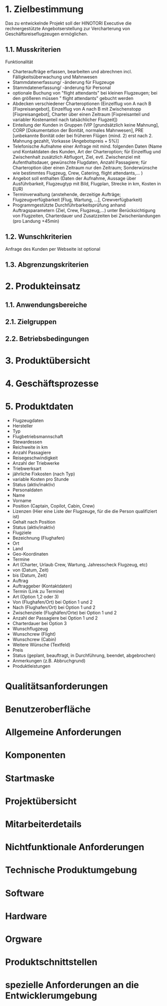 # 1. Zielbestimmung

Das zu entwickelnde Projekt soll der HINOTORI Executive die rechnergestützte Angebotserstellung zur Vercharterung von Geschäftsreiseflugzeugen ermöglichen.

## 1.1.  Musskriterien

Funktionalität

- Charteraufträge erfassen, bearbeiten und abrechnen incl. Fälligkeitsüberwachung und Mahnwesen
- Stammdatenerfassung/ -änderung für Flugzeuge
- Stammdatenerfassung/ -änderung für Personal
- optionale Buchung von "flight attendants" bei kleinen Flugzeugen; bei den größeren müssen " flight attendants" gebucht werden
- Abdecken verschiedener Charteroptionen (Einzelflug von A nach B [Fixpreisangebot], Einzelflug von A nach B mit Zwischenstopp [Fixpreisangebot], Charter über einen Zeitraum [Fixpreisanteil und variabler Kostenanteil nach tatsächlicher Flugzeit])
- Einteilung der Kunden in Gruppen (VIP [grundsätzlich keine Mahnung], CORP [Dokumentation der Bonität, normales Mahnwesen],  PRE [unbekannte Bonität oder bei früheren Flügen (mind. 2) erst nach 2. Mahnung gezahlt, Vorkasse (Angebotspreis + 5%)]
- Telefonische Aufnahme einer Anfrage mit mind. folgenden Daten (Name und Kontaktdaten des Kunden, Art der Charteroption; für Einzelflug und Zwischenhalt zusätzlich Abflugort, Ziel, evtl. Zwischenziel mit Aufenthaltsdauer, gewünschte Flugdaten, Anzahl Passagiere; für Charteroption über einen Zeitraum nur den Zeitraum; Sonderwünsche wie bestimmtes Flugzeug, Crew, Catering, flight attendants,... )
- Angebot soll enthalten (Daten der Aufnahme, Aussage über Ausführbarkeit, Flugzeugtyp mit Bild, Flugplan, Strecke in km, Kosten in EUR)
- Terminverwaltung (anstehende, derzeitige Aufträge; Flugzeugverfügbarkeit [Flug, Wartung, ...], Crewverfügbarkeit)
- Programmgestützte Durchführbarkeitsprüfung anhand Auftragsparametern (Ziel, Crew, Flugzeug,...) unter Berücksichtigung von Flugzeiten, Charterdauer und Zusatzzeiten bei Zwischenlandungen (pro Landung +45min)


## 1.2.  Wunschkriterien
Anfrage des Kunden per Webseite ist optional

## 1.3.  Abgrenzungskriterien

# 2. Produkteinsatz

## 1.1.  Anwendungsbereiche

## 2.1.  Zielgruppen

## 2.2.  Betriebsbedingungen

# 3. Produktübersicht

# 4. Geschäftsprozesse

# 5. Produktdaten
- Flugzeugdaten 
- Hersteller
- Typ
- Flugbetriebsmannschaft
- Stewardessen
- Reichweite in km
- Anzahl Passagiere
- Reisegeschwindigkeit
- Anzahl der Triebwerke
- Triebwerksart
- jährliche Fixkosten (nach Typ)
- variable Kosten pro Stunde
- Status (aktiv/inaktiv)
- Personaldaten
- Name
- Vorname
- Position (Captain, Copilot, Cabin, Crew)
- Lizenzen (Hier eine Liste der Flugzeuge, für die die Person qualifiziert ist)
- Gehalt nach Position
- Status (aktiv/inaktiv)
- Flugziele
- Bezeichnung (Flughafen)
- Ort
- Land
- Geo-Koordinaten
- Termine
- Art (Charter, Urlaub Crew, Wartung, Jahresscheck Flugzeug, etc)
- von (Datum, Zeit)
- bis (Datum, Zeit)
- Auftrag
- Auftraggeber (Kontaktdaten)
- Termin (Link zu Termine)
- Art (Option 1,2 oder 3)
- Von (Flughafen/Ort) bei Option 1 und 2
- Nach (Flughafen/Ort) bei Option 1 und 2
- Zwischenziele (Flughäfen/Orte) bei Option 1 und 2
- Anzahl der Passagiere bei Option 1 und 2
- Charterdauer bei Option 3
- Wunschflugzeug
- Wunschcrew (Flight)
- Wunschcrew (Cabin)
- Weitere Wünsche (Textfeld)
- Preis
- Status (geplant, beauftragt, in Durchführung, beendet, abgebrochen)
- Anmerkungen (z.B. Abbruchgrund)
- Produktleistungen

# Qualitätsanforderungen

# Benutzeroberfläche

# Allgemeine Anforderungen

# Komponenten

# Startmaske

# Projektübersicht

# Mitarbeiterdetails

# Nichtfunktionale Anforderungen

# Technische Produktumgebung

# Software

# Hardware

# Orgware

# Produktschnittstellen

# spezielle Anforderungen an die Entwicklerumgebung
